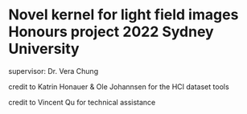# Novel kernel for light field images Honours project 2022 Sydney University 


supervisor: Dr. Vera Chung



credit to Katrin Honauer & Ole Johannsen for the HCI dataset tools


credit to Vincent Qu for technical assistance

